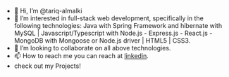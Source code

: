 - 👋 Hi, I’m @tariq-almalki
- 👀 I’m interested in full-stack web development, specifically in the following technologies: Java with Spring Framework and hibernate with MySQL | Javascript/Typescript with Node.js - Express.js - React.js - MongoDB with Mongoose or Node.js driver | HTML5 | CSS3.
- 💞️ I’m looking to collaborate on all above technologies.
- 📫 How to reach me you can reach at [linkedin](https://www.linkedin.com/in/e-tariq-almalki).
- check out my Projects!

<!---
tariq-almalki/tariq-almalki is a ✨ special ✨ repository because its `README.md` (this file) appears on your GitHub profile.
You can click the Preview link to take a look at your changes.
--->
